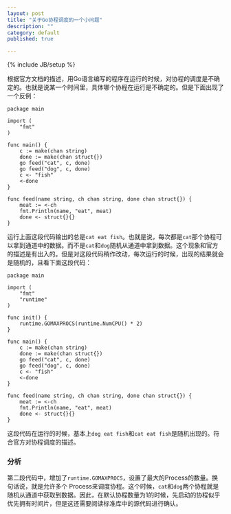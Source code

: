 ```yaml
---
layout: post
title: "关于Go协程调度的一个小问题"
description: ""
category: default
published: true

---
```

{% include JB/setup %}

根据官方文档的描述，用Go语言编写的程序在运行的时候，对协程的调度是不确定的。也就是说某一个时间里，具体哪个协程在运行是不确定的。但是下面出现了一个反例：

```
package main

import (
	"fmt"
)

func main() {
	c := make(chan string)
	done := make(chan struct{})
	go feed("cat", c, done)
	go feed("dog", c, done)
	c <- "fish"
	<-done
}

func feed(name string, ch chan string, done chan struct{}) {
	meat := <-ch
	fmt.Println(name, "eat", meat)
	done <- struct{}{}
}
```

运行上面这段代码输出的总是`cat eat fish`。也就是说，每次都是`cat`那个协程可以拿到通道中的数据。而不是`cat`和`dog`随机从通道中拿到数据。这个现象和官方的描述是有出入的。但是对这段代码稍作改动，每次运行的时候，出现的结果就会是随机的，且看下面这段代码：

```
package main

import (
	"fmt"
	"runtime"
)

func init() {
	runtime.GOMAXPROCS(runtime.NumCPU() * 2)
}

func main() {
	c := make(chan string)
	done := make(chan struct{})
	go feed("cat", c, done)
	go feed("dog", c, done)
	c <- "fish"
	<-done
}

func feed(name string, ch chan string, done chan struct{}) {
	meat := <-ch
	fmt.Println(name, "eat", meat)
	done <- struct{}{}
}
```

这段代码在运行的时候，基本上`dog eat fish`和`cat eat fish`是随机出现的。符合官方对协程调度的描述。


### 分析

第二段代码中，增加了`runtime.GOMAXPROCS`，设置了最大的Process的数量。换句话说，就是允许多个 Process来调度协程。这个时候，`cat`和`dog`两个协程就是随机从通道中获取到数据。因此，在默认协程数量为1的时候，先启动的协程似乎优先拥有时间片，但是这还需要阅读标准库中的源代码进行确认。